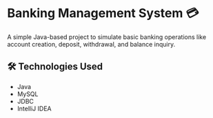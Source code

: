# Banking Management System 💳

A simple Java-based project to simulate basic banking operations like account creation, deposit, withdrawal, and balance inquiry.

## 🛠 Technologies Used
- Java
- MySQL
- JDBC
- IntelliJ IDEA
